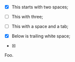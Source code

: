 * [x]  This starts with two spaces;

- [ ]   This with three;

- [	] 	This with a space and a tab;

+   [X]   Below is trailing white space;

*   [x]   

Foo.
